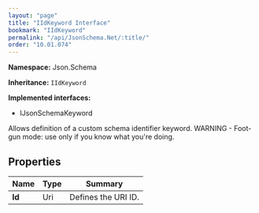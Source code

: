 ```yaml
---
layout: "page"
title: "IIdKeyword Interface"
bookmark: "IIdKeyword"
permalink: "/api/JsonSchema.Net/:title/"
order: "10.01.074"
---
```

**Namespace:** Json.Schema

**Inheritance:**
`IIdKeyword`

**Implemented interfaces:**

- IJsonSchemaKeyword

Allows definition of a custom schema identifier keyword.
WARNING - Foot-gun mode: use only if you know what you're doing.

## Properties

| Name | Type | Summary |
|---|---|---|
| **Id** | Uri | Defines the URI ID. |

